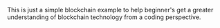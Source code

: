 This is just a simple blockchain example to help beginner's get a greater understanding of blockchain technology from a coding perspective. 